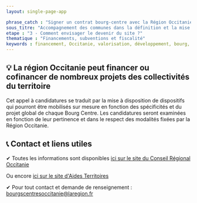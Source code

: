```yaml
---
layout: single-page-app

phrase_catch : "Signer un contrat bourg-centre avec la Région Occitanie - 31 décembre 2021"
sous_titre: "Accompagnement des communes dans la définition et la mise en œuvre de leur projet de développement et de valorisation"
etape : "3 - Comment envisager le devenir du site ?"
thematique : "Financements, subventions et fiscalité"
keywords : financement, Occitanie, valorisation, développement, bourg, centre, centre-bourg, bourg-centre, contrat, subvention
---
```


## 💡 La région Occitanie peut financer ou cofinancer de nombreux projets des collectivités du territoire

Cet appel à candidatures se traduit par la mise à disposition de dispositifs qui pourront être mobilisés sur mesure en fonction des spécificités et du projet global de chaque Bourg Centre. Les candidatures seront examinées en fonction de leur pertinence et dans le respect des modalités fixées par la Région Occitanie.

## 📞 Contact et liens utiles

✔ Toutes les informations sont disponibles [ici sur le site du Conseil Régional Occitanie](https://www.laregion.fr/appelsacandidatures-bourgscentres-occitanie)

Ou encore [ici sur le site d'Aides Territoires](https://aides-territoires.beta.gouv.fr/aides/4205-appel-a-candidatures-bourgs-centres-occitanie/)

✔ Pour tout contact et demande de renseignement : bourgscentresoccitanie@laregion.fr
